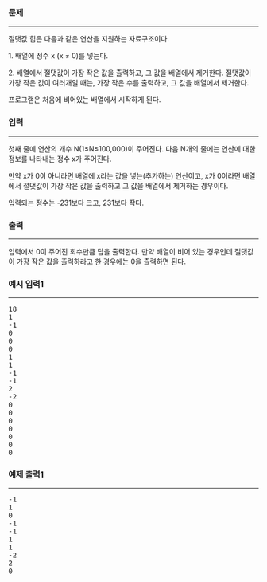 ### 문제

---

<p>절댓값 힙은 다음과 같은 연산을 지원하는 자료구조이다.</p>
<p>1. 배열에 정수 x (x ≠ 0)를 넣는다.</p>
<p>2. 배열에서 절댓값이 가장 작은 값을 출력하고, 그 값을 배열에서 제거한다. 절댓값이 가장 작은 값이 여러개일 때는, 가장 작은 수를 출력하고, 그 값을 배열에서 제거한다.</p>
<p>프로그램은 처음에 비어있는 배열에서 시작하게 된다.</p>


### 입력

---

<p>첫째 줄에 연산의 개수 N(1≤N≤100,000)이 주어진다. 다음 N개의 줄에는 연산에 대한 정보를 나타내는 정수 x가 주어진다.</p>
<p>만약 x가 0이 아니라면 배열에 x라는 값을 넣는(추가하는) 연산이고, x가 0이라면 배열에서 절댓값이 가장 작은 값을 출력하고 그 값을 배열에서 제거하는 경우이다.</p>
<p>입력되는 정수는 -231보다 크고, 231보다 작다.</p>

### 출력

---

<p>입력에서 0이 주어진 회수만큼 답을 출력한다. 만약 배열이 비어 있는 경우인데 절댓값이 가장 작은 값을 출력하라고 한 경우에는 0을 출력하면 된다.</p>



### 예시 입력1

---

<pre>18
1
-1
0
0
0
1
1
-1
-1
2
-2
0
0
0
0
0
0
0</pre>

### 예제 출력1

---

<pre>-1
1
0
-1
-1
1
1
-2
2
0</pre>


